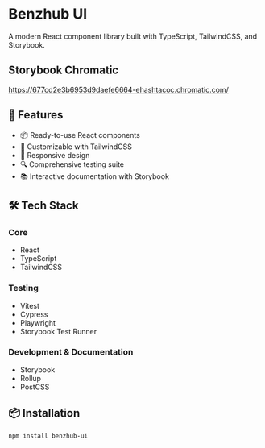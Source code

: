 


# Benzhub UI

A modern React component library built with TypeScript, TailwindCSS, and Storybook.

## Storybook Chromatic
https://677cd2e3b6953d9daefe6664-ehashtacoc.chromatic.com/

## 🌟 Features

- 📦 Ready-to-use React components
- 🎨 Customizable with TailwindCSS
- 📱 Responsive design
- 🔍 Comprehensive testing suite
- 📚 Interactive documentation with Storybook

## 🛠️ Tech Stack

### Core
- React
- TypeScript
- TailwindCSS

### Testing
- Vitest
- Cypress
- Playwright
- Storybook Test Runner

### Development & Documentation
- Storybook
- Rollup
- PostCSS

## 📦 Installation

```bash
npm install benzhub-ui
```
